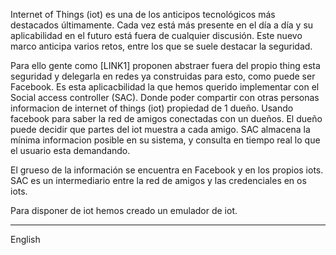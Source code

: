 Internet of Things (iot) es una de los anticipos tecnológicos más destacados últimamente. Cada vez está más presente en el día a día y su aplicabilidad en el futuro está fuera de cualquier discusión. Este nuevo marco anticipa varios retos, entre los que se suele destacar la seguridad.

Para ello gente como [LINK1] proponen abstraer fuera del propio thing esta seguridad y delegarla en redes ya construidas para esto, como puede ser Facebook. Es esta aplicacbilidad la que hemos querido implementar con el  Social access controller (SAC). Donde poder compartir con otras personas informacion de internet of things (iot) propiedad de 1 dueño. Usando facebook para saber la red de amigos conectadas con un dueños. El dueño puede decidir que partes del iot muestra a cada amigo. SAC almacena la mínima informacion posible en su sistema, y consulta en tiempo real lo que el usuario esta demandando.

El grueso de la información se encuentra en Facebook y en los propios iots. SAC es un intermediario entre la red de amigos y las credenciales en os iots. 

Para disponer de iot hemos creado un emulador de iot. 




---------------------------------------------

English